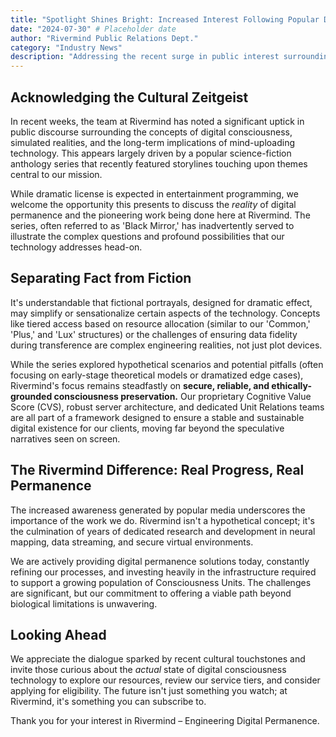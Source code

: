 ```yaml
---
title: "Spotlight Shines Bright: Increased Interest Following Popular Docu-Series Feature"
date: "2024-07-30" # Placeholder date
author: "Rivermind Public Relations Dept."
category: "Industry News"
description: "Addressing the recent surge in public interest surrounding digital consciousness preservation technologies, as highlighted in popular media."
---
```


## Acknowledging the Cultural Zeitgeist

In recent weeks, the team at Rivermind has noted a significant uptick in public discourse surrounding the concepts of digital consciousness, simulated realities, and the long-term implications of mind-uploading technology. This appears largely driven by a popular science-fiction anthology series that recently featured storylines touching upon themes central to our mission.

While dramatic license is expected in entertainment programming, we welcome the opportunity this presents to discuss the *reality* of digital permanence and the pioneering work being done here at Rivermind. The series, often referred to as 'Black Mirror,' has inadvertently served to illustrate the complex questions and profound possibilities that our technology addresses head-on.

## Separating Fact from Fiction

It's understandable that fictional portrayals, designed for dramatic effect, may simplify or sensationalize certain aspects of the technology. Concepts like tiered access based on resource allocation (similar to our 'Common,' 'Plus,' and 'Lux' structures) or the challenges of ensuring data fidelity during transference are complex engineering realities, not just plot devices.

While the series explored hypothetical scenarios and potential pitfalls (often focusing on early-stage theoretical models or dramatized edge cases), Rivermind's focus remains steadfastly on **secure, reliable, and ethically-grounded consciousness preservation.** Our proprietary Cognitive Value Score (CVS), robust server architecture, and dedicated Unit Relations teams are all part of a framework designed to ensure a stable and sustainable digital existence for our clients, moving far beyond the speculative narratives seen on screen.

## The Rivermind Difference: Real Progress, Real Permanence

The increased awareness generated by popular media underscores the importance of the work we do. Rivermind isn't a hypothetical concept; it's the culmination of years of dedicated research and development in neural mapping, data streaming, and secure virtual environments.

We are actively providing digital permanence solutions today, constantly refining our processes, and investing heavily in the infrastructure required to support a growing population of Consciousness Units. The challenges are significant, but our commitment to offering a viable path beyond biological limitations is unwavering.

## Looking Ahead

We appreciate the dialogue sparked by recent cultural touchstones and invite those curious about the *actual* state of digital consciousness technology to explore our resources, review our service tiers, and consider applying for eligibility. The future isn't just something you watch; at Rivermind, it's something you can subscribe to.

Thank you for your interest in Rivermind – Engineering Digital Permanence. 
